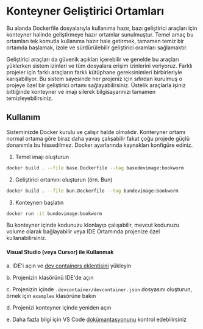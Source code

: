 # Konteyner Geliştirici Ortamları

Bu alanda Dockerfile dosyalarıyla kullanıma hazır, bazı geliştirici araçları için
konteyner halinde geliştirmeye hazır ortamlar sunulmuştur. Temel amaç bu ortamları
tek komutla kullanıma hazır hale getirmek, tamamen temiz bir ortamda başlamak,
izole ve sürdürülebilir geliştirici oramları sağlamaktır.

Geliştirici araçları da güvenik açıkları içerebilir ve genelde bu araçları
yüklerken sistem izinleri ve tüm dosyalara erişim izinlerini veriyoruz. Farklı
projeler için farklı araçların farklı kütüphane gereksinimleri birbirleriyle
karışabiliyor. Bu sistem sayesinde her projeniz için sıfırdan kurulmuş o projeye
özel bir geliştirici ortamı sağlayabilirsiniz. Üstelik araçlarla işiniz bittiğinde
konteyner ve imajı silerek bilgisayarınızı tamamen temizleyebilirsiniz.

## Kullanım

Sisteminizde Docker kurulu ve çalışır halde olmalıdır. Konteryner ortamı normal
ortama göre biraz daha yavaş çalışabilir fakat çoğu projede güçlü donanımla bu 
hissedilmez. Docker ayarlarında kaynakları konfigüre ediniz.

1. Temel imajı oluşturun

```sh
docker build . --file base.Dockerfile --tag basedevimage:bookworm
```

2. Geliştirici ortamını oluşturun (örn. Bun)

```sh
docker build . --file bun.Dockerfile --tag bundevimage:bookworm
```

3. Konteynerı başlatın

```sh
docker run -it bundevimage:bookworm
```

Bu konteyner içinde kodunuzu klonlayıp çalışabilir, mevcut kodunuzu volume olarak bağlayabilir veya IDE Ortamında projenize özel kullanabilirsiniz.

#### Visual Studio (veya Cursor) ile Kullanmak

a. IDE'i açın ve [dev containers eklentisini](https://marketplace.visualstudio.com/items?itemName=ms-vscode-remote.remote-containers) yükleyin

b. Projenizin klasörünü IDE'de açın

c. Projenizin içinde `.devcontainer/devcontainer.json` dosyasını oluşturun, örnek için `examples` klasörüne bakın

d. Projenizi konteyner içinde yeniden açın

e. Daha fazla bilgi için VS Code [dokümantasyonunu](https://code.visualstudio.com/docs/devcontainers/create-dev-container) kontrol edebilirsiniz
